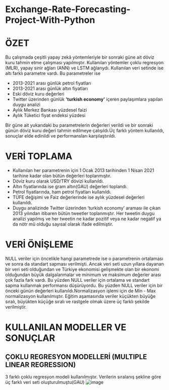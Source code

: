 # Exchange-Rate-Forecasting-Project-With-Python
# ÖZET
Bu çalışmada çeşitli yapay zekâ yöntemleriyle bir sonraki güne ait döviz kuru tahmin etme çalışması yapılmıştır. Kullanılan yöntemler çoklu regresyon (MLR), yapay sinir ağları (ANN) ve LSTM ağlarıydı. Kullanılan veri setinde ise altı farklı parametre vardı. Bu parametreler ise 
- 2013-2021 arası günlük petrol fiyatları
- 2013-2021 arası günlük altın fiyatları
- Eski döviz kuru değerleri
- Twitter üzerinden günlük **'turkish economy'** içeren paylaşımlara yapılan duygu analizi
- Aylık Merkez Bankası yüzdesel faizi
- Aylık Tüketici fiyat endeksi yüzdesi

Bir güne ait yukarıdaki bu parametrelerin değerleri verildi ve bir sonraki günün döviz kuru değeri tahmin edilmeye çalışıldı.Üç farklı yöntem kullanıldı, sonuçlar elde edinildi ve performansları karşılaştırıldı.

# VERİ TOPLAMA
- Kullanılan her parametrenin için 1 Ocak 2013 tarihinden 1 Nisan 2021 tarihine kadar olan bütün değerleri toplanmıştır.
- Döviz kuru olarak USD/TRY dövizi kullanıldı. 
- Altın fiyatlarında ise gram altın(GAU) değerleri toplandı.
- Petrol fiyatlarında, ham petrol fiyatları kullanıldı.
- TÜFE değişimi ve Faiz değerlerinde ise aylık yüzdesel değerleri kullanıldı. 
- Duygu analizinde Twitter üzerinden ‘turkish economy’ araması ile çıkan 2013 yılından itibaren bütün tweetler toplanmıştır. Her tweetin duygu analizi yapılmış ve her tweetin ne kadar pozitif veya ne kadar negatif ya da nötr mü olduğu sayısal olarak ifade edilmiştir.

# VERİ ÖNİŞLEME
NULL veriler için öncelikle hangi parametrede ise o parametrenin ortalaması ve sonra da standart sapması verilmişti. Ancak veri seti uzun yıllara dayanan bir veri seti olduğundan ve Türkiye ekonomisi gelişmekte olan bir ekonomi olduğundan büyük dalgalanmalar ve minimum ve maksimum değerler arası çok fazla fark vardı. Bu yüzden NULL veriler için ortalama ve standart sapma kullanmak performansı düşürüyordu. Bu yüzden NULL veriler için bir önceki günün değerleri kullanıldı.Normalizasyon işlemi için de Min - Max normalizasyon kullanılmıştır. Eğitim aşamasında veriler küçükten büyüğe sıralı, büyükten küçüğe sıralı ve rastgele olmak üzere üç farklı şekilde verilmiştir.

# KULLANILAN MODELLER VE SONUÇLAR
## ÇOKLU REGRESYON MODELLERİ (MULTIPLE LINEAR REGRESSION)
3 farklı çoklu regresyon modeli kullanılmıştır. Verilerin sıralanış şekline göre üç farklı veri seti oluşturulmuştu(GAU) 
![image](https://user-images.githubusercontent.com/46621453/146272689-4df65282-3e68-48ad-8f81-3935bf2c120b.png)











